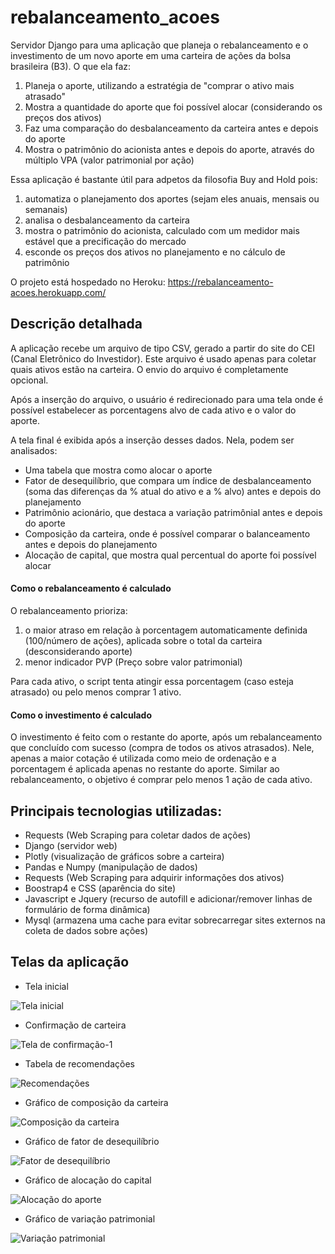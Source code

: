 # rebalanceamento_acoes
Servidor Django para uma aplicação que planeja o rebalanceamento e o investimento de um novo aporte em uma carteira de ações da bolsa brasileira (B3). 
O que ela faz:
1. Planeja o aporte, utilizando a estratégia de "comprar o ativo mais atrasado"
2. Mostra a quantidade do aporte que foi possível alocar (considerando os preços dos ativos)
3. Faz uma comparação do desbalanceamento da carteira antes e depois do aporte
4. Mostra o patrimônio do acionista antes e depois do aporte, através do múltiplo VPA (valor patrimonial por ação)

Essa aplicação é bastante útil para adpetos da filosofia Buy and Hold pois:
1. automatiza o planejamento dos aportes (sejam eles anuais, mensais ou semanais)
2. analisa o desbalanceamento da carteira
3. mostra o patrimônio do acionista, calculado com um medidor mais estável que a precificação do mercado
4. esconde os preços dos ativos no planejamento e no cálculo de patrimônio

O projeto está hospedado no Heroku: https://rebalanceamento-acoes.herokuapp.com/
## Descrição detalhada
A aplicação recebe um arquivo de tipo CSV, gerado a partir do site do CEI (Canal Eletrônico do Investidor). 
Este arquivo é usado apenas para coletar quais ativos estão na carteira. O envio do arquivo é completamente opcional.

Após a inserção do arquivo, o usuário é redirecionado para uma tela onde é possível estabelecer as porcentagens alvo de cada ativo e o valor do aporte.

A tela final é exibida após a inserção desses dados. Nela, podem ser analisados:

* Uma tabela que mostra como alocar o aporte
* Fator de desequilíbrio, que compara um índice de desbalanceamento (soma das diferenças da % atual do ativo e a % alvo) antes e depois do planejamento
* Patrimônio acionário, que destaca a variação patrimônial antes e depois do aporte
* Composição da carteira, onde é possível comparar o balanceamento antes e depois do planejamento
* Alocação de capital, que mostra qual percentual do aporte foi possível alocar

#### Como o rebalanceamento é calculado
O rebalanceamento prioriza:
1. o maior atraso em relação à porcentagem automaticamente definida (100/número de ações), aplicada sobre o total da carteira (desconsiderando aporte) 
2. menor indicador PVP (Preço sobre valor patrimonial)

Para cada ativo, o script tenta atingir essa porcentagem (caso esteja atrasado) ou pelo menos comprar 1 ativo.

#### Como o investimento é calculado
O investimento é feito com o restante do aporte, após um rebalanceamento que concluído com sucesso (compra de todos os ativos atrasados).
Nele, apenas a maior cotação é utilizada como meio de ordenação e a porcentagem é aplicada apenas no restante do aporte.
Similar ao rebalanceamento, o objetivo é comprar pelo menos 1 ação de cada ativo.

## Principais tecnologias utilizadas: 
* Requests (Web Scraping para coletar dados de ações)
* Django (servidor web)
* Plotly (visualização de gráficos sobre a carteira)
* Pandas e Numpy (manipulação de dados) 
* Requests (Web Scraping para adquirir informações dos ativos)
* Boostrap4 e CSS (aparência do site)
* Javascript e Jquery (recurso de autofill e adicionar/remover linhas de formulário de forma dinâmica) 
* Mysql (armazena uma cache para evitar sobrecarregar sites externos na coleta de dados sobre ações)

## Telas da aplicação
* Tela inicial

![Tela inicial](imgs/home.JPG)

* Confirmação de carteira

![Tela de confirmação-1](imgs/confirm1.JPG)

* Tabela de recomendações

![Recomendações](imgs/recomendacao.JPG)

* Gráfico de composição da carteira

![Composição da carteira](imgs/carteira.JPG)

* Gráfico de fator de desequilíbrio

![Fator de desequilíbrio](imgs/fator.JPG)

* Gráfico de alocação do capital

![Alocação do aporte](imgs/alocacao.JPG)

* Gráfico de variação patrimonial

![Variação patrimonial](imgs/patrimonio.JPG)
